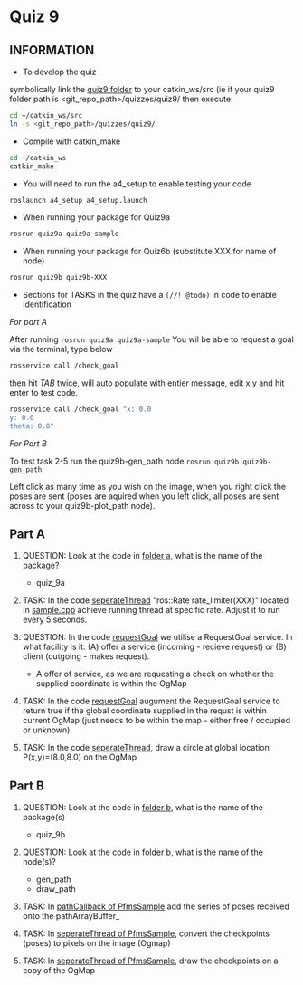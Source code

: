 Quiz 9
======

INFORMATION
------
- To develop the quiz 

symbolically link the [quiz9 folder](.) to your catkin_ws/src (ie if your quiz9 folder path is <git_repo_path>/quizzes/quiz9/ then execute:
```bash
cd ~/catkin_ws/src
ln -s <git_repo_path>/quizzes/quiz9/
```
- Compile with catkin_make
```bash
cd ~/catkin_ws
catkin_make
```

- You will need to run the a4_setup to enable testing your code
```bash
roslaunch a4_setup a4_setup.launch
```
- When running your package for Quiz9a
```bash
rosrun quiz9a quiz9a-sample
```
- When running your package for Quiz6b (substitute XXX for name of node)
```bash
rosrun quiz9b quiz9b-XXX
```
- Sections for TASKS in the quiz have a `(//! @todo)` in code to enable identification

*For part A*

After running `rosrun quiz9a quiz9a-sample`
You wil be able to request a goal via the terminal, type below
```bash
rosservice call /check_goal
```
then hit *TAB* twice, will auto populate with entier message, edit x,y and hit enter to test code.
```bash
rosservice call /check_goal "x: 0.0
y: 0.0
theta: 0.0"
```

*For Part B*

To test task 2-5 run the quiz9b-gen_path node `rosrun quiz9b quiz9b-gen_path`

Left click as many time as you wish on the image, when you right click the poses are sent (poses are aquired when you left click, all poses are sent across to your quiz9b-plot_path node).

Part A
------
1) QUESTION: Look at the code in [folder a](./a), what is the name of the package?
    - quiz_9a

2) TASK: In the code [seperateThread](./a/src/sample.cpp) "ros::Rate rate_limiter(XXX)" located in [sample.cpp](./a/sample.cpp) achieve running thread at specific rate. Adjust it to run every 5 seconds.

3) QUESTION: In the code [requestGoal](./a/src/sample.cpp) we utilise a RequestGoal service. In what facility is it: (A) offer a service (incoming - recieve request) or (B) client (outgoing - makes request).  
    - A offer of service, as we are requesting a check on whether the supplied coordinate is within the OgMap


4) TASK: In the code [requestGoal](./a/src/sample.cpp) augument the RequestGoal service to return true if the global coordinate supplied in the requst is within current OgMap (just needs to be within the map - either free / occupied or unknown).

5) TASK: In the code [seperateThread](./a/src/sample.cpp), draw a circle at global location P(x,y)=(8.0,8.0) on the OgMap


Part B
------
1) QUESTION: Look at the code in [folder b](./b), what is the name of the package(s)
    - quiz_9b

2) QUESTION: Look at the code in [folder b](./b), what is the name of the node(s)?
    - gen_path
    - draw_path

3) TASK: In [pathCallback of PfmsSample](./b/src/plot_path.cpp) add the series of poses received onto the pathArrayBuffer_

4) TASK: In [seperateThread of PfmsSample](./b/src/plot_path.cpp), convert the checkpoints (poses) to pixels on the image (Ogmap)

5) TASK: In [seperateThread of PfmsSample](./b/src/plot_path.cpp), draw the checkpoints on a copy of the OgMap
